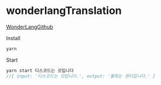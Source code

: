# wonderlangTranslation

[WonderLangGithub](https://github.com/wonderlandpark/wonderlangpark)

Install
```sh
yarn
```

Start 

```js
yarn start 디스코드는 갓입니다
//{ input: '디스코드는 갓입니다.', output: '불화는 원더입니다.' }
```
